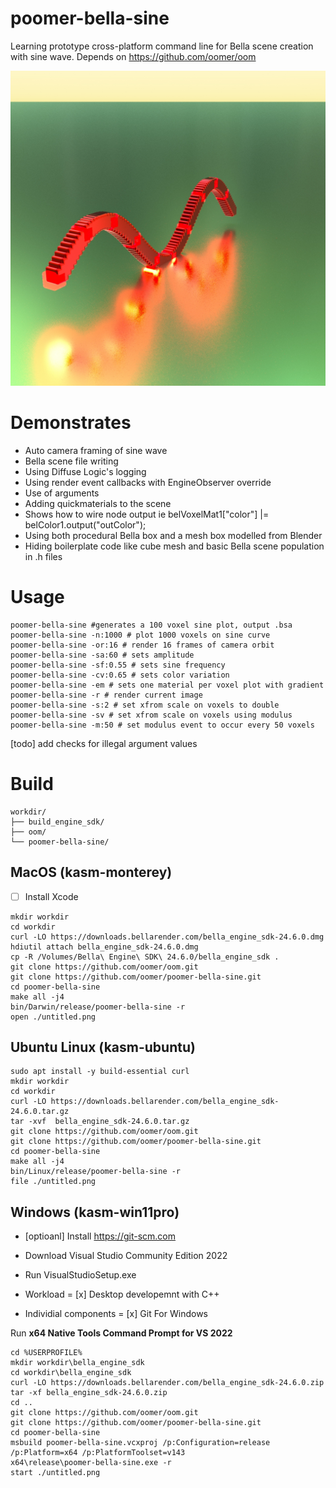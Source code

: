 # poomer-bella-sine
Learning prototype cross-platform command line for Bella scene creation with sine wave. Depends on https://github.com/oomer/oom

<img src="resources/example.jpg">

# Demonstrates
- Auto camera framing of sine wave
- Bella scene file writing
- Using Diffuse Logic's logging
- Using render event callbacks with EngineObserver override
- Use of arguments
- Adding quickmaterials to the scene
- Shows how to wire node output ie belVoxelMat1["color"] |= belColor1.output("outColor");
- Using both procedural Bella box and a mesh box modelled from Blender
- Hiding boilerplate code like cube mesh and basic Bella scene population in .h files 

# Usage

```
poomer-bella-sine #generates a 100 voxel sine plot, output .bsa
poomer-bella-sine -n:1000 # plot 1000 voxels on sine curve
poomer-bella-sine -or:16 # render 16 frames of camera orbit
poomer-bella-sine -sa:60 # sets amplitude
poomer-bella-sine -sf:0.55 # sets sine frequency
poomer-bella-sine -cv:0.65 # sets color variation
poomer-bella-sine -em # sets one material per voxel plot with gradient
poomer-bella-sine -r # render current image
poomer-bella-sine -s:2 # set xfrom scale on voxels to double
poomer-bella-sine -sv # set xfrom scale on voxels using modulus
poomer-bella-sine -m:50 # set modulus event to occur every 50 voxels 
```

[todo] add checks for illegal argument values

# Build 
```
workdir/
├── build_engine_sdk/
├── oom/
└── poomer-bella-sine/
```

## MacOS (kasm-monterey) 
- [ ] Install Xcode
```
mkdir workdir
cd workdir
curl -LO https://downloads.bellarender.com/bella_engine_sdk-24.6.0.dmg
hdiutil attach bella_engine_sdk-24.6.0.dmg
cp -R /Volumes/Bella\ Engine\ SDK\ 24.6.0/bella_engine_sdk .
git clone https://github.com/oomer/oom.git
git clone https://github.com/oomer/poomer-bella-sine.git
cd poomer-bella-sine
make all -j4
bin/Darwin/release/poomer-bella-sine -r
open ./untitled.png
```

## Ubuntu Linux (kasm-ubuntu)
```
sudo apt install -y build-essential curl
mkdir workdir
cd workdir
curl -LO https://downloads.bellarender.com/bella_engine_sdk-24.6.0.tar.gz
tar -xvf  bella_engine_sdk-24.6.0.tar.gz
git clone https://github.com/oomer/oom.git
git clone https://github.com/oomer/poomer-bella-sine.git
cd poomer-bella-sine
make all -j4
bin/Linux/release/poomer-bella-sine -r
file ./untitled.png
```

## Windows (kasm-win11pro) 
- [optioanl] Install https://git-scm.com

- Download Visual Studio Community Edition 2022
- Run VisualStudioSetup.exe
- Workload = [x] Desktop developemnt with C++
- Individial components = [x] Git For Windows

Run **x64 Native Tools Command Prompt for VS 2022**
```
cd %USERPROFILE%
mkdir workdir\bella_engine_sdk
cd workdir\bella_engine_sdk
curl -LO https://downloads.bellarender.com/bella_engine_sdk-24.6.0.zip
tar -xf bella_engine_sdk-24.6.0.zip 
cd ..
git clone https://github.com/oomer/oom.git
git clone https://github.com/oomer/poomer-bella-sine.git
cd poomer-bella-sine
msbuild poomer-bella-sine.vcxproj /p:Configuration=release /p:Platform=x64 /p:PlatformToolset=v143 
x64\release\poomer-bella-sine.exe -r
start ./untitled.png
```

